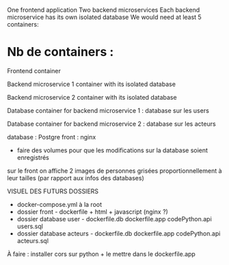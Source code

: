 

One frontend application
Two backend microservices
Each backend microservice has its own isolated database
We would need at least 5 containers:

# Nb de containers :  

Frontend container

Backend microservice 1 container with its isolated database 

Backend microservice 2 container with its isolated database

Database container for backend microservice 1 : database sur les users

Database container for backend microservice 2 : database sur les acteurs


database : Postgre
front : nginx 

+ faire des volumes pour que les modifications sur la database soient enregistrés
  
sur le front on affiche 2 images de personnes grisées
proportionnellement à leur tailles (par rapport aux infos des databases)

VISUEL DES FUTURS DOSSIERS

- docker-compose.yml à la root 
- dossier front - dockerfile + html + javascript (nginx ?)
- dossier database user - dockerfile.db dockerfile.app codePython.api users.sql
- dossier database acteurs - dockerfile.db dockerfile.app codePython.api acteurs.sql

À faire : installer cors sur python + le mettre dans le dockerfile.app 
